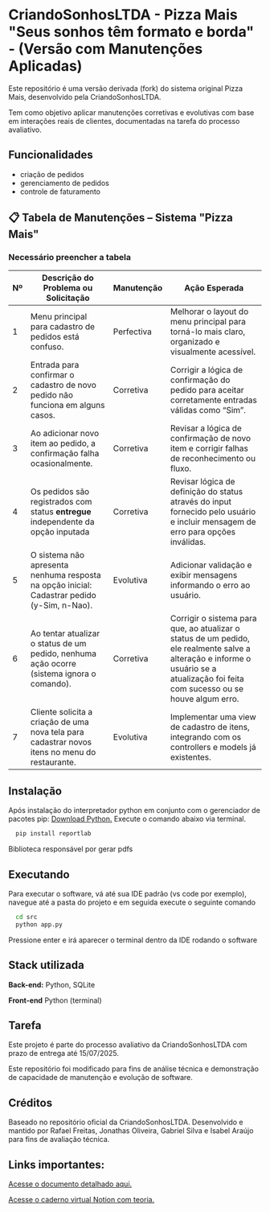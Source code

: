 # CriandoSonhosLTDA - Pizza Mais "Seus sonhos têm formato e borda" - (Versão com Manutenções Aplicadas)

Este repositório é uma versão derivada (fork) do sistema original Pizza Mais, desenvolvido pela CriandoSonhosLTDA.

Tem como objetivo aplicar manutenções corretivas e evolutivas com base em interações reais de clientes, documentadas na tarefa do processo avaliativo.

## Funcionalidades

- criação de pedidos
- gerenciamento de pedidos
- controle de faturamento

## 📋 Tabela de Manutenções – Sistema "Pizza Mais"

### Necessário preencher a tabela

| Nº  | Descrição do Problema ou Solicitação                                                           | Manutenção | Ação Esperada                                                                                                                   |
| --- | ---------------------------------------------------------------------------------------------- | ---------- | ------------------------------------------------------------------------------------------------------------------------------- |
| 1   | Menu principal para cadastro de pedidos está confuso.                                          | Perfectiva | Melhorar o layout do menu principal para torná-lo mais claro, organizado e visualmente acessível.                               |
| 2   | Entrada para confirmar o cadastro de novo pedido não funciona em alguns casos.                 | Corretiva  | Corrigir a lógica de confirmação do pedido para aceitar corretamente entradas válidas como “Sim”.                               |
| 3   | Ao adicionar novo item ao pedido, a confirmação falha ocasionalmente.                          | Corretiva  | Revisar a lógica de confirmação de novo item e corrigir falhas de reconhecimento ou fluxo.                                      |
| 4   | Os pedidos são registrados com status **entregue** independente da opção inputada              | Corretiva  | Revisar lógica de definição do status através do input fornecido pelo usuário e incluir mensagem de erro para opções inválidas. |
| 5   | O sistema não apresenta nenhuma resposta na opção inicial: Cadastrar pedido (y-Sim, n-Nao).    | Evolutiva  | Adicionar validação e exibir mensagens informando o erro ao usuário.                                                            |
| 6   | Ao tentar atualizar o status de um pedido, nenhuma ação ocorre (sistema ignora o comando).     | Corretiva  | Corrigir o sistema para que, ao atualizar o status de um pedido, ele realmente salve a alteração e informe o usuário se a atualização foi feita com sucesso ou se houve algum erro.                                                                                                                                |
| 7   | Cliente solicita a criação de uma nova tela para cadastrar novos itens no menu do restaurante. | Evolutiva  | Implementar uma view de cadastro de itens, integrando com os controllers e models já existentes.                                |

## Instalação

Após instalação do interpretador python em conjunto com o gerenciador de pacotes pip: [Download Python.](https://www.python.org/downloads/release/python-3105/) Execute o comando abaixo via terminal.

```bash
  pip install reportlab
```

Biblioteca responsável por gerar pdfs

## Executando

Para executar o software, vá até sua IDE padrão (vs code por exemplo), navegue até a pasta do projeto e em seguida execute o seguinte comando

```bash
  cd src
  python app.py
```

Pressione enter e irá aparecer o terminal dentro da IDE rodando o software

## Stack utilizada

**Back-end:** Python, SQLite

**Front-end** Python (terminal)

## Tarefa

Este projeto é parte do processo avaliativo da CriandoSonhosLTDA com prazo de entrega até 15/07/2025.

Este repositório foi modificado para fins de análise técnica e demonstração de capacidade de manutenção e evolução de software.

## Créditos

Baseado no repositório oficial da CriandoSonhosLTDA.
Desenvolvido e mantido por Rafael Freitas, Jonathas Oliveira, Gabriel Silva e Isabel Araújo para fins de avaliação técnica.

## Links importantes:

[Acesse o documento detalhado aqui.](https://docs.google.com/document/d/1ko1jYclh1JraTPVI6uLXApfpHNh2PedjnyXawAxyvYQ/edit?usp=sharing)

[Acesse o caderno virtual Notion com teoria.](https://sleepy-bolt-bee.notion.site/Manuten-o-de-Software-Uma-abordagem-te-rica-e-pr-tica-151674186cac8073bcecff137ef65151)
